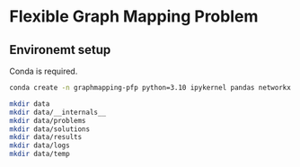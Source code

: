 # Flexible Graph Mapping Problem

## Environemt setup

Conda is required.

```bash
conda create -n graphmapping-pfp python=3.10 ipykernel pandas networkx pulp numpy matplotlib pyyaml yaml gymnasium pyscipopt scikit-learn scipy -c conda-forge -y

mkdir data
mkdir data/__internals__
mkdir data/problems
mkdir data/solutions
mkdir data/results
mkdir data/logs
mkdir data/temp
```